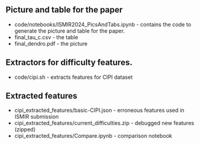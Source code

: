 ## Picture and table for the paper

  * code/notebooks/ISMIR2024_PicsAndTabs.ipynb - contains the code to generate the picture and table for the paper.
  * final_tau_c.csv - the table
  * final_dendro.pdf - the picture

## Extractors for difficulty features.

 * code/cipi.sh - extracts features for CIPI dataset

## Extracted features
* cipi_extracted_features/basic-CIPI.json - erroneous features used in ISMIR submission
* cipi_extracted_features/current_difficulties.zip - debugged new features (zipped)
* cipi_extracted_features/Compare.ipynb - comparison notebook

